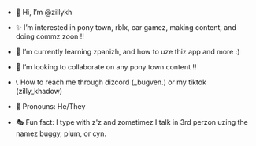 - 👋 Hi, I’m @zillykh

  
- ✨ I’m interested in pony town, rblx, car gamez, making content, and doing commz zoon !!

  
- 🌱 I’m currently learning zpanizh, and how to uze thiz app and more :)

  
- 💞️ I’m looking to collaborate on any pony town content !!

  
- 📞 How to reach me through dizcord (_bugven.) or my tiktok (zilly_khadow)

  
- 🧶 Pronouns: He/They

  
- 🎭 Fun fact: I type with z'z and zometimez I talk in 3rd perzon uzing the namez
buggy, plum, or cyn.

<!---
zillykh/zillykh is a ✨ special ✨ repository because its `README.md` (this file) appears on your GitHub profile.
You can click the Preview link to take a look at your changes.
--->
